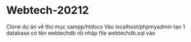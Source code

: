 # Webtech-20212
Clone dự án về thư mục xampp/htdocs
Vào localhost/phpmyadmin tạo 1 database có tên webtechdb rồi nhập file webtechdb.sql vào